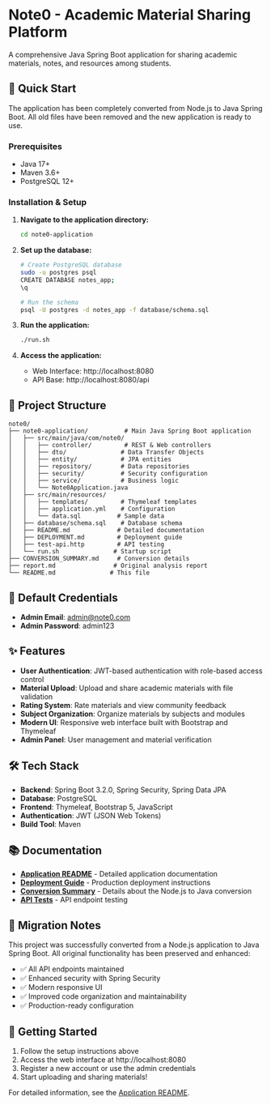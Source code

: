 # Note0 - Academic Material Sharing Platform

A comprehensive Java Spring Boot application for sharing academic materials, notes, and resources among students.

## 🚀 Quick Start

The application has been completely converted from Node.js to Java Spring Boot. All old files have been removed and the new application is ready to use.

### Prerequisites
- Java 17+
- Maven 3.6+
- PostgreSQL 12+

### Installation & Setup

1. **Navigate to the application directory:**
   ```bash
   cd note0-application
   ```

2. **Set up the database:**
   ```bash
   # Create PostgreSQL database
   sudo -u postgres psql
   CREATE DATABASE notes_app;
   \q
   
   # Run the schema
   psql -U postgres -d notes_app -f database/schema.sql
   ```

3. **Run the application:**
   ```bash
   ./run.sh
   ```

4. **Access the application:**
   - Web Interface: http://localhost:8080
   - API Base: http://localhost:8080/api

## 📁 Project Structure

```
note0/
├── note0-application/          # Main Java Spring Boot application
│   ├── src/main/java/com/note0/
│   │   ├── controller/         # REST & Web controllers
│   │   ├── dto/               # Data Transfer Objects
│   │   ├── entity/            # JPA entities
│   │   ├── repository/        # Data repositories
│   │   ├── security/          # Security configuration
│   │   ├── service/           # Business logic
│   │   └── Note0Application.java
│   ├── src/main/resources/
│   │   ├── templates/         # Thymeleaf templates
│   │   ├── application.yml    # Configuration
│   │   └── data.sql          # Sample data
│   ├── database/schema.sql    # Database schema
│   ├── README.md             # Detailed documentation
│   ├── DEPLOYMENT.md         # Deployment guide
│   ├── test-api.http         # API testing
│   └── run.sh               # Startup script
├── CONVERSION_SUMMARY.md     # Conversion details
├── report.md                # Original analysis report
└── README.md               # This file
```

## 🔑 Default Credentials

- **Admin Email**: admin@note0.com
- **Admin Password**: admin123

## ✨ Features

- **User Authentication**: JWT-based authentication with role-based access control
- **Material Upload**: Upload and share academic materials with file validation
- **Rating System**: Rate materials and view community feedback
- **Subject Organization**: Organize materials by subjects and modules
- **Modern UI**: Responsive web interface built with Bootstrap and Thymeleaf
- **Admin Panel**: User management and material verification

## 🛠️ Tech Stack

- **Backend**: Spring Boot 3.2.0, Spring Security, Spring Data JPA
- **Database**: PostgreSQL
- **Frontend**: Thymeleaf, Bootstrap 5, JavaScript
- **Authentication**: JWT (JSON Web Tokens)
- **Build Tool**: Maven

## 📚 Documentation

- **[Application README](note0-application/README.md)** - Detailed application documentation
- **[Deployment Guide](note0-application/DEPLOYMENT.md)** - Production deployment instructions
- **[Conversion Summary](CONVERSION_SUMMARY.md)** - Details about the Node.js to Java conversion
- **[API Tests](note0-application/test-api.http)** - API endpoint testing

## 🔄 Migration Notes

This project was successfully converted from a Node.js application to Java Spring Boot. All original functionality has been preserved and enhanced:

- ✅ All API endpoints maintained
- ✅ Enhanced security with Spring Security
- ✅ Modern responsive UI
- ✅ Improved code organization and maintainability
- ✅ Production-ready configuration

## 🚀 Getting Started

1. Follow the setup instructions above
2. Access the web interface at http://localhost:8080
3. Register a new account or use the admin credentials
4. Start uploading and sharing materials!

For detailed information, see the [Application README](note0-application/README.md).

